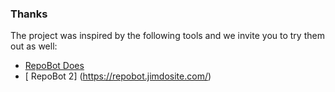 ### Thanks

The project was inspired by the following tools and we invite you to try them out as well: 
- [RepoBot Does](https://docswork.wordpress.com) 
- [ RepoBot 2] (https://repobot.jimdosite.com/) 
